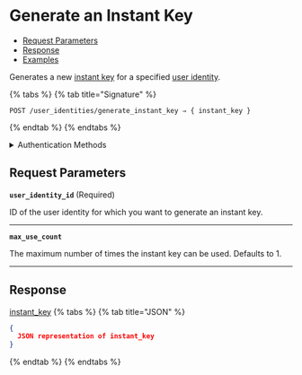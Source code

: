 # Generate an Instant Key

- [Request Parameters](./#request-parameters)
- [Response](./#response)
- [Examples](./#examples)

Generates a new [instant key](https://docs.seam.co/latest/capability-guides/mobile-access-in-development/instant-keys) for a specified [user identity](https://docs.seam.co/latest/capability-guides/mobile-access-in-development/managing-mobile-app-user-accounts-with-user-identities#what-is-a-user-identity).

{% tabs %}
{% tab title="Signature" %}
```
POST /user_identities/generate_instant_key ⇒ { instant_key }
```
{% endtab %}
{% endtabs %}

<details>

<summary>Authentication Methods</summary>

- API key
- Personal access token
  <br>Must also include the `seam-workspace` header in the request.

To learn more, see [Authentication](https://docs.seam.co/latest/api/authentication).
</details>

## Request Parameters

**`user_identity_id`**  (Required)

ID of the user identity for which you want to generate an instant key.

---

**`max_use_count`** 

The maximum number of times the instant key can be used. Defaults to 1.

---


## Response

[instant\_key](./)
{% tabs %}
{% tab title="JSON" %}
```json
{
  JSON representation of instant_key
}
```
{% endtab %}
{% endtabs %}
